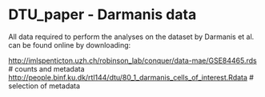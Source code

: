 # DTU_paper - Darmanis data

All data required to perform the analyses on the dataset by Darmanis et al. can be found online by downloading:

http://imlspenticton.uzh.ch/robinson_lab/conquer/data-mae/GSE84465.rds # counts and metadata
http://people.binf.ku.dk/rtl144/dtu/80_1_darmanis_cells_of_interest.Rdata # selection of metadata